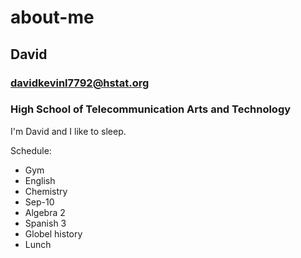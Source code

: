 # about-me
## David
### davidkevinl7792@hstat.org
### High School of Telecommunication Arts and Technology
I'm David and I like to sleep.

Schedule:
<ul>
<li>Gym</l1>
<li>English</li>
<li>Chemistry</li>
<li>Sep-10</li>
<li>Algebra 2</li>
<li>Spanish 3</li>
<li>Globel history</li>
<li>Lunch</li>
</ul>